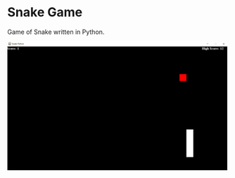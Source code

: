 # Snake Game
Game of Snake written in Python.

<img src="https://github.com/bluekeybo/SnakeGame/blob/master/media/snake.gif" alt="Snake Game" width="500"/>
